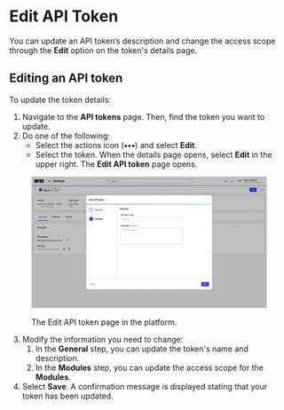 # Edit API Token

You can update an API token’s description and change the access scope through the **Edit** option on the token's details page.

## Editing an API token

To update the token details:

1. Navigate to the **API tokens** page. Then, find the token you want to update.&#x20;
2. Do one of the following:
   * Select the actions icon (**•••**) and select **Edit**.
   * Select the token. When the details page opens, select **Edit** in the upper right. The **Edit API token** page opens.&#x20;

<div data-with-frame="true"><figure><img src="../../../.gitbook/assets/EditToken.png" alt=""><figcaption><p>The Edit API token page in the platform.</p></figcaption></figure></div>

3. Modify the information you need to change:
   1. In the **General** step, you can update the token's name and description.
   2. In the **Modules** step, you can update the access scope for the **Modules**.
4. Select **Save**. A confirmation message is displayed stating that your token has been updated.&#x20;
